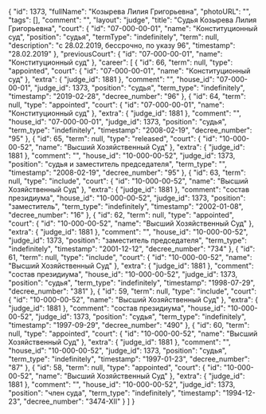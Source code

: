 {
    "id": 1373,
    "fullName": "Козырева Лилия Григорьевна",
    "photoURL": "",
    "tags": [],
    "comment": "",
    "layout": "judge",
    "title": "Судья Козырева Лилия Григорьевна",
    "court": {
        "id": "07-000-00-01",
        "name": "Конституционный суд",
        "position": "судья",
        "termType": "indefinitely",
        "term": null,
        "description": "c 28.02.2019, бессрочно, по указу 96",
        "timestamp": "28.02.2019"
    },
    "previousCourt": {
        "id": "07-000-00-01",
        "name": "Конституционный суд"
    },
    "career": [
        {
            "id": 66,
            "term": null,
            "type": "appointed",
            "court": {
                "id": "07-000-00-01",
                "name": "Конституционный суд"
            },
            "extra": {
                "judge_id": 1881
            },
            "comment": "",
            "house_id": "07-000-00-01",
            "judge_id": 1373,
            "position": "судья",
            "term_type": "indefinitely",
            "timestamp": "2019-02-28",
            "decree_number": "96"
        },
        {
            "id": 64,
            "term": null,
            "type": "appointed",
            "court": {
                "id": "07-000-00-01",
                "name": "Конституционный суд"
            },
            "extra": {
                "judge_id": 1881
            },
            "comment": "",
            "house_id": "07-000-00-01",
            "judge_id": 1373,
            "position": "судья",
            "term_type": "indefinitely",
            "timestamp": "2008-02-19",
            "decree_number": "95"
        },
        {
            "id": 65,
            "term": null,
            "type": "released",
            "court": {
                "id": "10-000-00-52",
                "name": "Высший Хозяйственный Суд"
            },
            "extra": {
                "judge_id": 1881
            },
            "comment": "",
            "house_id": "10-000-00-52",
            "judge_id": 1373,
            "position": "судья и заместитель председателя",
            "term_type": "",
            "timestamp": "2008-02-19",
            "decree_number": "95"
        },
        {
            "id": 63,
            "term": null,
            "type": "include",
            "court": {
                "id": "10-000-00-52",
                "name": "Высший Хозяйственный Суд"
            },
            "extra": {
                "judge_id": 1881
            },
            "comment": "состав президиума",
            "house_id": "10-000-00-52",
            "judge_id": 1373,
            "position": "заместитель",
            "term_type": "indefinitely",
            "timestamp": "2002-01-08",
            "decree_number": "16"
        },
        {
            "id": 62,
            "term": null,
            "type": "appointed",
            "court": {
                "id": "10-000-00-52",
                "name": "Высший Хозяйственный Суд"
            },
            "extra": {
                "judge_id": 1881
            },
            "comment": "",
            "house_id": "10-000-00-52",
            "judge_id": 1373,
            "position": "заместитель председателя",
            "term_type": "indefinitely",
            "timestamp": "2001-12-12",
            "decree_number": "734"
        },
        {
            "id": 61,
            "term": null,
            "type": "include",
            "court": {
                "id": "10-000-00-52",
                "name": "Высший Хозяйственный Суд"
            },
            "extra": {
                "judge_id": 1881
            },
            "comment": "состав президиума",
            "house_id": "10-000-00-52",
            "judge_id": 1373,
            "position": "судья",
            "term_type": "indefinitely",
            "timestamp": "1998-07-29",
            "decree_number": "381"
        },
        {
            "id": 59,
            "term": null,
            "type": "include",
            "court": {
                "id": "10-000-00-52",
                "name": "Высший Хозяйственный Суд"
            },
            "extra": {
                "judge_id": 1881
            },
            "comment": "состав президиума",
            "house_id": "10-000-00-52",
            "judge_id": 1373,
            "position": "судья",
            "term_type": "indefinitely",
            "timestamp": "1997-09-29",
            "decree_number": "490"
        },
        {
            "id": 60,
            "term": null,
            "type": "appointed",
            "court": {
                "id": "10-000-00-52",
                "name": "Высший Хозяйственный Суд"
            },
            "extra": {
                "judge_id": 1881
            },
            "comment": "",
            "house_id": "10-000-00-52",
            "judge_id": 1373,
            "position": "судья",
            "term_type": "indefinitely",
            "timestamp": "1997-01-23",
            "decree_number": "87"
        },
        {
            "id": 58,
            "term": null,
            "type": "appointed",
            "court": {
                "id": "10-000-00-52",
                "name": "Высший Хозяйственный Суд"
            },
            "extra": {
                "judge_id": 1881
            },
            "comment": "",
            "house_id": "10-000-00-52",
            "judge_id": 1373,
            "position": "член суда",
            "term_type": "indefinitely",
            "timestamp": "1994-12-23",
            "decree_number": "3474-XII"
        }
    ]
}